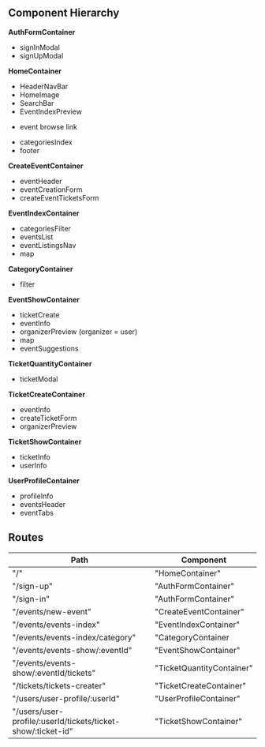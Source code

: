 ## Component Hierarchy

**AuthFormContainer**
  - signInModal
  - signUpModal

**HomeContainer**
  - HeaderNavBar
  - HomeImage
  - SearchBar
  - EventIndexPreview
   + event browse link
  - categoriesIndex
  - footer
  
 **CreateEventContainer**
  - eventHeader
  - eventCreationForm
  - createEventTicketsForm
  
 **EventIndexContainer**
  - categoriesFilter
  - eventsList
  - eventListingsNav
  - map
  
 **CategoryContainer**
  - filter
  
 **EventShowContainer**
  - ticketCreate
  - eventInfo
  - organizerPreview (organizer = user)
  - map
  - eventSuggestions
  
 **TicketQuantityContainer**
  - ticketModal
  
 **TicketCreateContainer**
  - eventInfo
  - createTicketForm
  - organizerPreview
  
**TicketShowContainer**
  - ticketInfo
  - userInfo
  
 **UserProfileContainer**
  - profileInfo
  - eventsHeader
  - eventTabs

## Routes

|Path   | Component   |
|-------|-------------|
| "/" | "HomeContainer" |
| "/sign-up" | "AuthFormContainer" |
| "/sign-in" | "AuthFormContainer" |
| "/events/new-event" | "CreateEventContainer" |
| "/events/events-index" | "EventIndexContainer" |
| "/events/events-index/category" | "CategoryContainer |
| "/events/events-show/:eventId" | "EventShowContainer" |
| "/events/events-show/:eventId/tickets" | "TicketQuantityContainer" |
| "/tickets/tickets-creater" | "TicketCreateContainer" |
| "/users/user-profile/:userId" | "UserProfileContainer" |
| "/users/user-profile/:userId/tickets/ticket-show/:ticket-id" | "TicketShowContainer" |

